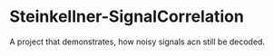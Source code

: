 # Steinkellner-SignalCorrelation
A project that demonstrates, how noisy signals acn still be decoded.
